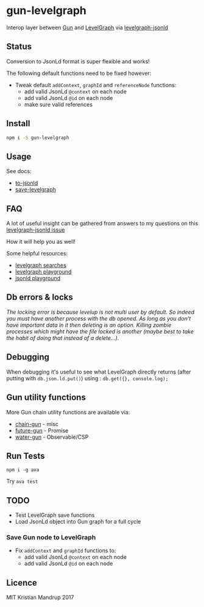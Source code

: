 # gun-levelgraph

Interop layer between [Gun](gun.js.org) and [LevelGraph](https://github.com/mcollina/levelgraph) via [levelgraph-jsonld](https://github.com/mcollina/levelgraph-jsonld)

## Status

Conversion to JsonLd format is super flexible and works!

The following default functions need to be fixed however:

- Tweak default `addContext`, `graphId` and `referenceNode` functions:
  - add valid JsonLd `@context` on each node
  - add valid JsonLd `@id` on each node
  - make sure valid references

## Install

```bash
npm i -S gun-levelgraph
```

## Usage

See docs:

- [to-jsonld](https://github.com/kristianmandrup/gun-levelgraph/blob/master/docs/to-jsonld.md)
- [save-levelgraph](https://github.com/kristianmandrup/gun-levelgraph/blob/master/docs/save-levelgraph.md)

## FAQ

A lot of useful insight can be gathered from answers to my questions on this [levelgraph-jsonld issue](https://github.com/mcollina/levelgraph-jsonld/issues/62)

How it will help you as well!

Some helpful resources:

- [levelgraph searches](https://github.com/mcollina/levelgraph#searches)
- [levelgraph playground](https://wileylabs.github.io/levelgraph-playground/)
- [jsonld playground](http://json-ld.org/playground/)

## Db errors & locks

_The locking error is because levelup is not multi user by default. So indeed you must have another process with the db opened. As long as you don't have important data in it then deleting is an option. Killing zombie processes which might have the file locked is another (maybe best to take the habit of doing that instead of a delete...)._

## Debugging

When debugging it's useful to see what LevelGraph directly returns (after putting with `db.json.ld.put()`) using : `db.get({}, console.log);`

## Gun utility functions

More Gun chain utility functions are available via:

- [chain-gun](https://github.com/kristianmandrup/chain-gun) - misc
- [future-gun](https://github.com/kristianmandrup/future-gun) - Promise
- [water-gun](https://github.com/kristianmandrup/water-gun) - Observable/CSP

## Run Tests

`npm i -g ava`

Try `ava test`

## TODO

- Test LevelGraph save functions
- Load JsonLd object into Gun graph for a full cycle

### Save Gun node to LevelGraph

- Fix `addContext` and `graphId` functions to:
  - add valid JsonLd `@context` on each node
  - add valid JsonLd `@id` on each node

## Licence

MIT Kristian Mandrup 2017
